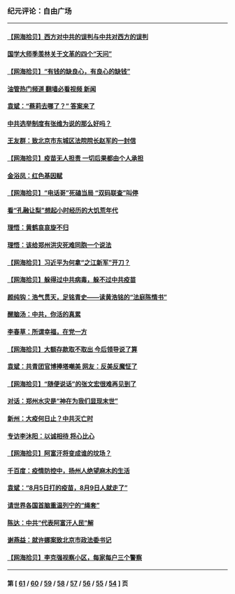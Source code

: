 ### 纪元评论：自由广场
---
#### [【网海拾贝】西方对中共的误判与中共对西方的误判](../../pages/nsc993/n13204854.md?09030330) 
#### [国学大师季羡林关于文革的四个“天问”](../../pages/nsc993/n13204917.md?09030330) 
#### [【网海拾贝】“有钱的缺良心，有良心的缺钱”](../../pages/nsc993/n13202291.md?09030330) 
#### [油管热门频道 翻墙必看视频 新闻](ok?09030330)
#### [袁斌：“蔡莉去哪了？” 答案来了](../../pages/nsc993/n13199329.md?09030330) 
#### [中共选举制度有张维为说的那么好吗？](../../pages/nsc993/n13199399.md?09030330) 
#### [王友群：致北京市东城区法院院长赵军的一封信](../../pages/nsc993/n13198263.md?09030330) 
#### [【网海拾贝】疫苗无人担责 一切后果都由个人承担](../../pages/nsc993/n13197255.md?09030330) 
#### [金浴凤：红色基因赋](../../pages/nsc993/n13197155.md?09030330) 
#### [【网海拾贝】“电话哥”死磕当局 “双码联查”叫停](../../pages/nsc993/n13194888.md?09030330) 
#### [看“孔融让梨”想起小时经历的大饥荒年代](../../pages/nsc993/n13195778.md?09030330) 
#### [理悟：黄鹤哀哀旋不归](../../pages/nsc993/n13195355.md?09030330) 
#### [理悟：该给郑州洪灾死难同胞一个说法](../../pages/nsc993/n13194873.md?09030330) 
#### [【网海拾贝】习近平为何拿“之江新军”开刀？](../../pages/nsc993/n13193979.md?09030330) 
#### [【网海拾贝】躲得过中共病毒，躲不过中共疫苗](../../pages/nsc993/n13191479.md?09030330) 
#### [颜纯钩﻿：浩气贯天，足铭青史——读黄浩铭的“法庭陈情书”](../../pages/nsc993/n13190931.md?09030330) 
#### [醒脑汤：中共，你活的真累](../../pages/nsc993/n13190907.md?09030330) 
#### [李春草：所谓幸福，在党一方](../../pages/nsc993/n13190320.md?09030330) 
#### [【网海拾贝】大额存款取不取出 今后领导说了算](../../pages/nsc993/n13188867.md?09030330) 
#### [袁斌：共青团官博捧塔嘲美 网友：反美反魔怔了](../../pages/nsc993/n13188756.md?09030330) 
#### [【网海拾贝】“随便说话”的张文宏很难再见到了](../../pages/nsc993/n13188208.md?09030330) 
#### [对话：郑州水灾是“神在为我们显现末世”](../../pages/nsc993/n13187070.md?09030330) 
#### [新州：大疫何日止？中共灭亡时](../../pages/nsc993/n13186301.md?09030330) 
#### [专访李沐阳：以诚相待 将心比心](../../pages/nsc993/n13180171.md?09030330) 
#### [【网海拾贝】阿富汗将变成谁的坟场？](../../pages/nsc993/n13183968.md?09030330) 
#### [千百度：疫情防控中，扬州人绝望麻木的生活](../../pages/nsc993/n13183902.md?09030330) 
#### [袁斌：“8月5日打的疫苗，8月9日人就走了”](../../pages/nsc993/n13183741.md?09030330) 
#### [请世界各国首脑重温列宁的“绳套”](../../pages/nsc993/n13183266.md?09030330) 
#### [陈达：中共“代表阿富汗人民”解](../../pages/nsc993/n13183050.md?09030330) 
#### [谢燕益：就许娜案致北京市政法委书记](../../pages/nsc993/n13182701.md?09030330) 
#### [【网海拾贝】李克强视察小区，每家每户三个警察](../../pages/nsc993/n13181691.md?09030330) 

---
#### 第 [ [61](./61.md?09030330) / [60](./60.md?09030330) / [59](./59.md?09030330) / [58](./58.md?09030330) / [57](./57.md?09030330) / [56](./56.md?09030330) / [55](./55.md?09030330) / [54](./54.md?09030330) ] 页
